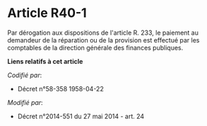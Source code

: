 # Article R40-1

Par dérogation aux dispositions de l'article R. 233, le paiement au demandeur de la réparation ou de la provision est
effectué par les   comptables de la direction générale des finances publiques.

**Liens relatifs à cet article**

_Codifié par_:

  - Décret n°58-358 1958-04-22

_Modifié par_:

  - Décret n°2014-551 du 27 mai 2014 - art. 24
